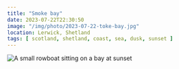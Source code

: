 ```yaml
---
title: "Smoke bay"
date: 2023-07-22T22:30:50
image: "/img/photo/2023-07-22-toke-bay.jpg"
location: Lerwick, Shetland
tags: [ scotland, shetland, coast, sea, dusk, sunset ]
---
```


![A small rowboat sitting on a bay at sunset](/img/photo/2023-07-22-toke-bay.jpg)
